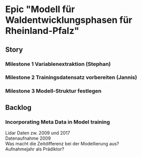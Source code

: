 # Epic "Modell für Waldentwicklungsphasen für Rheinland-Pfalz"
## Story 
### Milestone 1 Variablenextraktion (Stephan) 
### Milestone 2 Trainingsdatensatz vorbereiten (Jannis) 
### Milestone 3 Modell-Struktur festlegen 

## Backlog

### Incorporating Meta Data in Model training
  Lidar Daten zw. 2009 und 2017  
  Datenaufnahme 2009   
  Was macht die Zeitdifferenz bei der Modellierung aus?  
  Aufnahmejahr als Prädiktor?   
